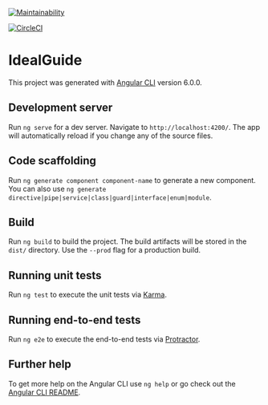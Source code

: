 [![Maintainability](https://api.codeclimate.com/v1/badges/ed8c92ce08a818006ae5/maintainability)](https://codeclimate.com/github/demotestasg/ideal-guide/maintainability)

[![CircleCI](https://circleci.com/gh/asgdemoci/reimagined-octo-winner.svg?style=svg)](https://circleci.com/gh/asgdemoci/reimagined-octo-winner)

# IdealGuide

This project was generated with [Angular CLI](https://github.com/angular/angular-cli) version 6.0.0.

## Development server

Run `ng serve` for a dev server. Navigate to `http://localhost:4200/`. The app will automatically reload if you change any of the source files.

## Code scaffolding

Run `ng generate component component-name` to generate a new component. You can also use `ng generate directive|pipe|service|class|guard|interface|enum|module`.

## Build

Run `ng build` to build the project. The build artifacts will be stored in the `dist/` directory. Use the `--prod` flag for a production build.

## Running unit tests

Run `ng test` to execute the unit tests via [Karma](https://karma-runner.github.io).

## Running end-to-end tests

Run `ng e2e` to execute the end-to-end tests via [Protractor](http://www.protractortest.org/).

## Further help

To get more help on the Angular CLI use `ng help` or go check out the [Angular CLI README](https://github.com/angular/angular-cli/blob/master/README.md).
